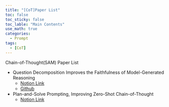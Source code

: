 ```yaml
---
title: "[CoT]Paper List"
toc: false
toc_sticky: false
toc_lable: "Main Contents"
use_math: true
categories:
  - Prompt
tags:
  - [CoT]
---
```


Chain-of-Thought(SAM) Paper List

- Question Decomposition Improves the Faithfulness of Model-Generated Reasoning
  - [Notion Link](https://yejin109.notion.site/Question-Decomposition-Improves-the-Faithfulness-of-Model-Generated-Reasoning-b56075ff890d425296de76f9536f1dc9?pvs=4)
  - [Github](https://github.com/anthropics/DecompositionFaithfulnessPaper/tree/main/prompts)
- Plan-and-Solve Prompting, Improving Zero-Shot Chain-of-Thought
  - [Notion Link](https://github.com/anthropics/DecompositionFaithfulnessPaper/tree/main/prompts)